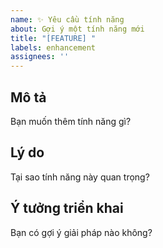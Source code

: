 ```yaml
---
name: ✨ Yêu cầu tính năng
about: Gợi ý một tính năng mới
title: "[FEATURE] "
labels: enhancement
assignees: ''
---
```


## Mô tả
Bạn muốn thêm tính năng gì?

## Lý do
Tại sao tính năng này quan trọng?

## Ý tưởng triển khai
Bạn có gợi ý giải pháp nào không?
